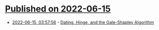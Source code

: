 # [Published on 2022-06-15](index.md)

* [2022-06-15, 03:57:56](https://news.ycombinator.com/item?id=31748967) - [Dating, Hinge, and the Gale-Shapley Algorithm](https://blogs.cornell.edu/info2040/2021/09/30/hinge-and-its-implementation-of-the-gale-shapley-algorithm/)
